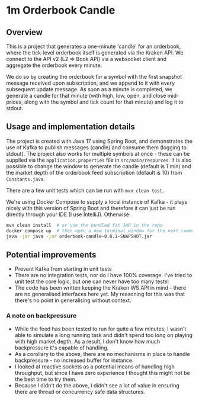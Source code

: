 # 1m Orderbook Candle

## Overview

This is a project that generates a one-minute 'candle' for an orderbook, where the tick-level orderbook itself is 
generated via the Kraken API. We connect to the API v2 (L2 => Book API) via a websocket client and aggregate the 
orderbook every minute. 

We do so by creating the orderbook for a symbol with the first snapshot message received upon subscription, and we 
append to it with every subsequent update message. As soon as a minute is completed, we generate a candle for that 
minute (with high, low, open, and close mid-prices, along with the symbol and tick count for that minute) and log it
to stdout.

## Usage and implementation details 

The project is created with Java 17 using Spring Boot, and demonstrates the use of Kafka to publish messages (candle)
and consume them (logging to stdout). The project also works for multiple symbols at once - these can be supplied via
the `application.properties` file in `src/main/resources`. It is also possible to change the window to generate the 
candle (default is 1 min) and the market depth of the orderbook feed subscription (default is 10) from `Constants.java`.

There are a few unit tests which can be run with `mvn clean test`.

We're using Docker Compose to supply a local instance of Kafka - it plays nicely with this version of Spring Boot and
therefore it can just be run directly through your IDE (I use IntelliJ). Otherwise:

```bash
mvn clean install  # or use the bundled fat JAR in the repo
docker compose up  # then open a new terminal window for the next command
java -jar java -jar orderbook-candle-0.0.1-SNAPSHOT.jar
```

## Potential improvements

- Prevent Kafka from starting in unit tests
- There are no integration tests, nor do I have 100% coverage. I've tried to unit test the core logic, but one can never have too many tests!
- The code has been written keeping the Kraken WS API in mind - there are no generalised interfaces here yet. My reasoning for this was that there's no point in generalising without context.

### A note on backpressure

- While the feed has been tested to run for quite a few minutes, I wasn't able to simulate a long running task and didn't spend too long on playing with high market depth. As a result, I don't know how much backpressure it's capable of handling.
- As a corollary to the above, there are no mechanisms in place to handle backpressure - no increased buffer for instance.
- I looked at reactive sockets as a potential means of handling high throughput, but since I have zero experience I thought this might not be the best time to try them.
- Because I didn't do the above, I didn't see a lot of value in ensuring there are thread or concurrency safe data structures.
